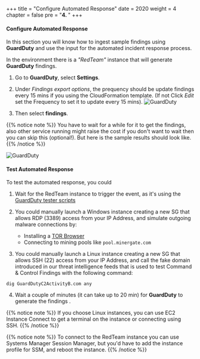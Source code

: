 +++
title = "Configure Automated Response"
date = 2020
weight = 4
chapter = false
pre = "<b>4. </b>"
+++

#### Configure Automated Response

In this section you will know how to ingest sample findings using **GuardDuty** and use the input for the automated incident response process.

In the environment there is a _"RedTeam"_ instance that will generate **GuardDuty** findings.

1. Go to **GuardDuty**, select **Settings**.
2. Under _Findings export options_, the prequency should be update findings every 15 mins if you using the CloudFormation template. (If not Click _Edit_ set the Frequency to set it to update every 15 mins).
![GuardDuty](../images/4/GuardDuty_frequency.png?width=90pc)

3. Then select **findings**.

{{% notice note %}}
You have to wait for a while for it to get the findings, also other service running might raise the cost if you don't want to wait then you can skip this (optional!). But here is the sample results should look like.
{{% /notice %}}

![GuardDuty](../images/4/GuardDuty_findings.png?width=90pc)


#### Test Automated Response

To test the automated response, you could

1. Wait for the RedTeam instance to trigger the event, as it's using the [GuardDuty tester scripts](https://github.com/awslabs/amazon-guardduty-tester) 

2. You could manually launch a Windows instance creating a new SG that allows RDP (3389) access from your IP Address, and simulate outgoing malware connections by:

   - Installing a [TOR Browser](https://www.torproject.org/download/)
   - Connecting to mining pools like `pool.minergate.com`

3. You could manually launch a Linux instance creating a new SG that allows SSH (22) access from your IP Address, and call the fake domain introduced in our threat intelligence feeds that is used to test Command & Control Findings with the following command:

```
dig GuardDutyC2ActivityB.com any
```

4. Wait a couple of minutes (it can take up to 20 min) for **GuardDuty** to generate the findings .

{{% notice note %}}
If you choose Linux instances, you can use EC2 Instance Connect to get a terminal on the instance or connecting using SSH.
{{% /notice %}}

{{% notice note %}}
To connect to the RedTeam instance you can use Systems Manager Session Manager, but you'd have to add the instance profile for SSM, and reboot the instance.
{{% /notice %}}


